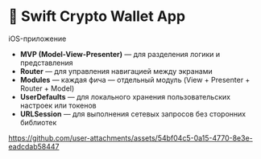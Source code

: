 # 📱 Swift Crypto Wallet App

iOS-приложение 

- **MVP (Model-View-Presenter)** — для разделения логики и представления
- **Router** — для управления навигацией между экранами
- **Modules** — каждая фича — отдельный модуль (View + Presenter + Router + Model)
- **UserDefaults** — для локального хранения пользовательских настроек или токенов
- **URLSession** — для выполнения сетевых запросов без сторонних библиотек




https://github.com/user-attachments/assets/54bf04c5-0a15-4770-8e3e-eadcdab58447

